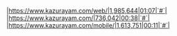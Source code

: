 |https://www.kazurayam.com/web/|1,985,644|01:07|`#`|
|https://www.kazurayam.com/|736,042|00:38|`#`|
|https://www.kazurayam.com/mobile/|1,613,751|00:11|`#`|
